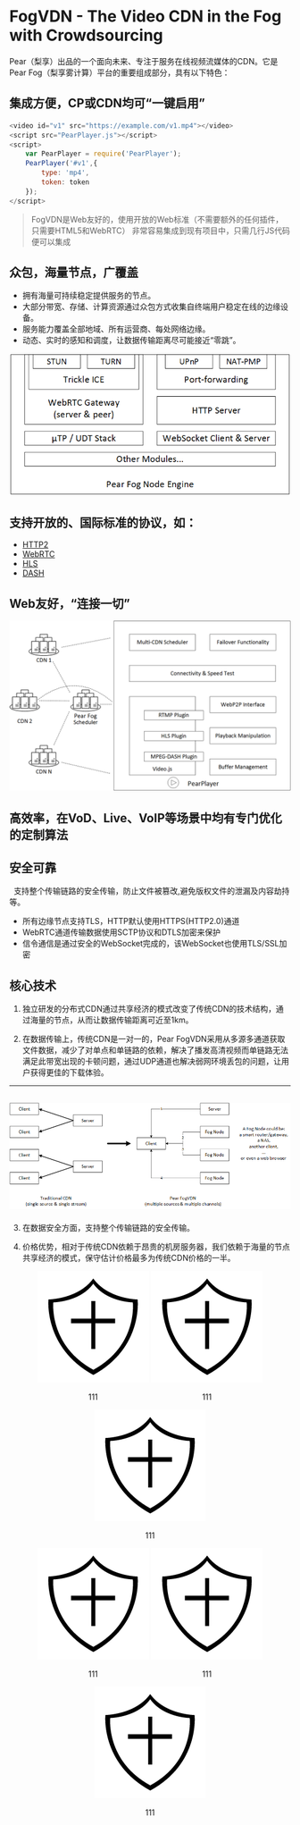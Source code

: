 # FogVDN - The Video CDN in the Fog with Crowdsourcing

  Pear（梨享）出品的一个面向未来、专注于服务在线视频流媒体的CDN。它是Pear Fog（梨享雾计算）平台的重要组成部分，具有以下特色：

## 集成方便，CP或CDN均可“一键启用”

``` js
<video id="v1" src="https://example.com/v1.mp4"></video>
<script src="PearPlayer.js"></script>
<script>
    var PearPlayer = require('PearPlayer');
    PearPlayer('#v1',{
        type: 'mp4',
        token: token
    });
</script>
```

> FogVDN是Web友好的，使用开放的Web标准（不需要额外的任何插件，只需要HTML5和WebRTC）
> 非常容易集成到现有项目中，只需几行JS代码便可以集成

## 众包，海量节点，广覆盖

   - 拥有海量可持续稳定提供服务的节点。
   - 大部分带宽、存储、计算资源通过众包方式收集自终端用户稳定在线的边缘设备。
   - 服务能力覆盖全部地域、所有运营商、每处网络边缘。
   - 动态、实时的感知和调度，让数据传输距离尽可能接近“零跳”。

![节点架构](fig/pear-fog-node-engine.png)

## 支持开放的、国际标准的协议，如：

   + [HTTP2](https://en.wikipedia.org/wiki/HTTP/2)
   + [WebRTC](https://webrtc.org/)
   + [HLS](https://developer.apple.com/streaming/)
   + [DASH](http://mpeg.chiariglione.org/standards/mpeg-dash)
  
## Web友好，“连接一切”

![播放器](fig/PearPlayer.png)

## 高效率，在VoD、Live、VoIP等场景中均有专门优化的定制算法

## 安全可靠

   支持整个传输链路的安全传输，防止文件被篡改,避免版权文件的泄漏及内容劫持等。
   
   
   * 所有边缘节点支持TLS，HTTP默认使用HTTPS(HTTP2.0)通道
   * WebRTC通道传输数据使用SCTP协议和DTLS加密来保护
   * 信令通信是通过安全的WebSocket完成的，该WebSocket也使用TLS/SSL加密

## 核心技术

1. 独立研发的分布式CDN通过共享经济的模式改变了传统CDN的技术结构，通过海量的节点，从而让数据传输距离可近至1km。

2. 在数据传输上，传统CDN是一对一的，Pear FogVDN采用从多源多通道获取文件数据，减少了对单点和单链路的依赖，解决了播发高清视频而单链路无法满足此带宽出现的卡顿问题，通过UDP通道也解决弱网环境丢包的问题，让用户获得更佳的下载体验。
---
  ![multisources](fig/fogvdn_multisources.png)
---
3. 在数据安全方面，支持整个传输链路的安全传输。

4. 价格优势，相对于传统CDN依赖于昂贵的机房服务器，我们依赖于海量的节点共享经济的模式，保守估计价格最多为传统CDN价格的一半。

<body>
    <style>
        .main a {
            display: inline-block;
            width: 200px;
            text-decoration: none;
        }
    </style>
    <div class="main" align="center">
        <div class="col">
            <a href="#">
                <img src="./fig/icon/安全.png" alt="WebTorrent" width="200">
                <p>111</p>
            </a>
            <a href="">
                <img src="./fig/icon/安全.png" alt="WebTorrent" width="200">
                <p>111</p>
            </a>
            <a href="">
                <img src="./fig/icon/安全.png" alt="WebTorrent" width="200">
                <p>111</p>
            </a>
        </div>
        <div class="col">
            <a href="#">
                <img src="./fig/icon/安全.png" alt="WebTorrent" width="200">
                <p>111</p>
            </a>
            <a href="">
                <img src="./fig/icon/安全.png" alt="WebTorrent" width="200">
                <p>111</p>
            </a>
            <a href="">
                <img src="./fig/icon/安全.png" alt="WebTorrent" width="200">
                <p>111</p>
            </a>
        </div>
    </div>
</body>


